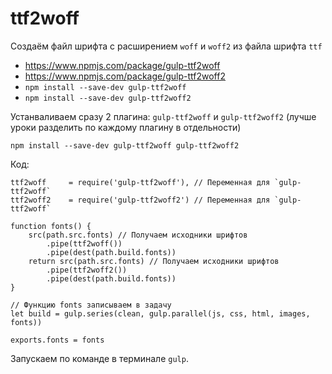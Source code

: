 # ttf2woff
Создаём файл шрифта с расширением `woff` и `woff2` из файла шрифта `ttf`

- https://www.npmjs.com/package/gulp-ttf2woff
- https://www.npmjs.com/package/gulp-ttf2woff2
- `npm install --save-dev gulp-ttf2woff`
- `npm install --save-dev gulp-ttf2woff2`

Устанваливаем сразу 2 плагина: `gulp-ttf2woff` и `gulp-ttf2woff2` (лучше уроки разделить по каждому плагину в отдельности)

    npm install --save-dev gulp-ttf2woff gulp-ttf2woff2

Код:

    ttf2woff     = require('gulp-ttf2woff'), // Переменная для `gulp-ttf2woff`
    ttf2woff2    = require('gulp-ttf2woff2') // Переменная для `gulp-ttf2woff`

    function fonts() {
        src(path.src.fonts) // Получаем исходники шрифтов
            .pipe(ttf2woff())
            .pipe(dest(path.build.fonts))
        return src(path.src.fonts) // Получаем исходники шрифтов
            .pipe(ttf2woff2())
            .pipe(dest(path.build.fonts))
    }

    // Функцию fonts записываем в задачу
    let build = gulp.series(clean, gulp.parallel(js, css, html, images, fonts))

    exports.fonts = fonts

Запускаем по команде в терминале `gulp`.
